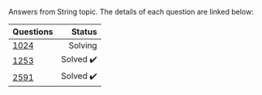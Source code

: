 Answers from String topic. The details of each question are linked below:

| Questions | Status                              |
|-----------|-----------------------------------------------------------------------------------------------:| 
| [1024](https://www.beecrowd.com.br/judge/en/problems/view/1024)      | Solving          |
| [1253](https://www.beecrowd.com.br/judge/en/problems/view/1253)      | Solved :heavy_check_mark:           |
| [2591](https://www.beecrowd.com.br/judge/en/problems/view/2591)      | Solved :heavy_check_mark:           |


